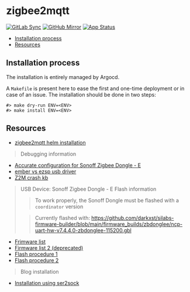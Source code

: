# zigbee2mqtt

[![GitLab Sync](https://img.shields.io/badge/gitlab_sync-zigbee2mqtt-blue?style=for-the-badge&logo=gitlab)](https://gitlab-internal.spirit-dev.net/github-mirror/helm-zigbee2mqtt) <!-- markdownlint-disable MD041 -->
[![GitHub Mirror](https://img.shields.io/badge/github_mirror-zigbee2mqtt-blue?style=for-the-badge&logo=github)](https://github.com/spirit-dev/helm-zigbee2mqtt)
[![App Status](https://argocd-internal.spirit-dev.net/api/badge?name=zigbee2mqtt-turingpi&revision=true&showAppName=true)](https://argocd-internal.spirit-dev.net/applications/zigbee2mqtt-turingpi)

<!--TOC-->

- [Installation process](#installation-process)
- [Resources](#resources)

<!--TOC-->

## Installation process

The installation is entirely managed by Argocd.

A `Makefile` is present here to ease the first and one-time deployment or in case of an issue.
The installation should be done in two steps:

```shell
#> make dry-run ENV=<ENV>
#> make install ENV=<ENV>
```

## Resources

- [zigbee2mqtt helm installation](https://www.zigbee2mqtt.io/guide/installation/08_kubernetes.html#helm)

> Debugging information

- [Accurate configuration for Sonoff Zigbee Dongle - E](https://github.com/Koenkk/zigbee2mqtt/issues/25646#issuecomment-2575099501)
- [ember vs ezsp usb driver](https://github.com/Koenkk/zigbee2mqtt/discussions/21462)
- [Z2M crash kb](https://www.zigbee2mqtt.io/guide/installation/20_zigbee2mqtt-fails-to-start_crashes-runtime.html)

> USB Device: Sonoff Zigbee Dongle - E
> Flash information
>
> > To work properly, the Sonoff Dongle must be flashed with a `coordinator` version
>
> > Currently flashed with: https://github.com/darkxst/silabs-firmware-builder/blob/main/firmware_builds/zbdonglee/ncp-uart-hw-v7.4.4.0-zbdonglee-115200.gbl

- [Frimware list](https://github.com/darkxst/silabs-firmware-builder/blob/main/firmware_builds/zbdonglee)
- [Firmware list 2 (deprecated)](https://github.com/itead/Sonoff_Zigbee_Dongle_Firmware/tree/master/Dongle-E/NCP_7.4.4)
- [Flash procedure 1](https://www.zigbee2mqtt.io/devices/ZBDongle-E.html)
- [Flash procedure 2](https://sonoff.tech/wp-content/uploads/2022/11/SONOFF-Zigbee-3.0-USB-dongle-plus-firmware-flashing-.pdf)

> Blog installation

- [Installation using ser2sock](https://nikdoof.com/posts/2021/zigbee2mqtt-on-kubernetes/)
